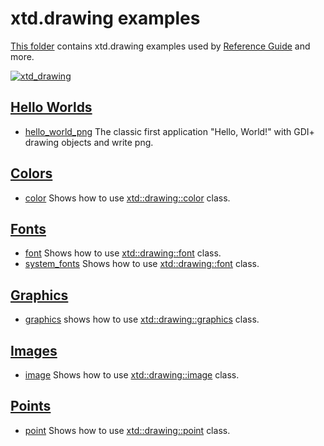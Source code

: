 # xtd.drawing examples

[This folder](.) contains xtd.drawing examples used by [Reference Guide](https://gammasoft71.github.io/xtd/reference_guides/latest/) and more.

[![xtd_drawing](../../docs/pictures/xtd_drawing_header.png)](https://gammasoft71.github.io/xtd)

## [Hello Worlds](hello_worlds/README.md)

* [hello_world_png](hello_worlds/hello_world_png/README.md) The classic first application "Hello, World!" with GDI+ drawing objects and write png.

## [Colors](colors/README.md)

* [color](colors/color/README.md) Shows how to use [xtd::drawing::color](https://gammasoft71.github.io/xtd/reference_guides/latest/classxtd_1_1drawing_1_1color.html) class.

## [Fonts](fonts/README.md)

* [font](fonts/font/README.md) Shows how to use [xtd::drawing::font](https://gammasoft71.github.io/xtd/reference_guides/latest/classxtd_1_1drawing_1_1font.html) class.
* [system_fonts](fonts/system_fonts/README.md) Shows how to use [xtd::drawing::font](https://gammasoft71.github.io/xtd/reference_guides/latest/classxtd_1_1drawing_1_1system__fonts.html) class.

## [Graphics](graphics/README.md)

* [graphics](graphics/graphics/README.md) shows how to use [xtd::drawing::graphics](https://gammasoft71.github.io/xtd/reference_guides/latest/classxtd_1_1drawing_1_1graphics.html) class.

## [Images](images/README.md)

* [image](images/image/README.md) Shows how to use [xtd::drawing::image](https://gammasoft71.github.io/xtd/reference_guides/latest/classxtd_1_1drawing_1_1font.html) class.

## [Points](points/README.md)

* [point](points/point/README.md) Shows how to use [xtd::drawing::point](https://gammasoft71.github.io/xtd/reference_guides/latest/classxtd_1_1drawing_1_1point.html) class.
